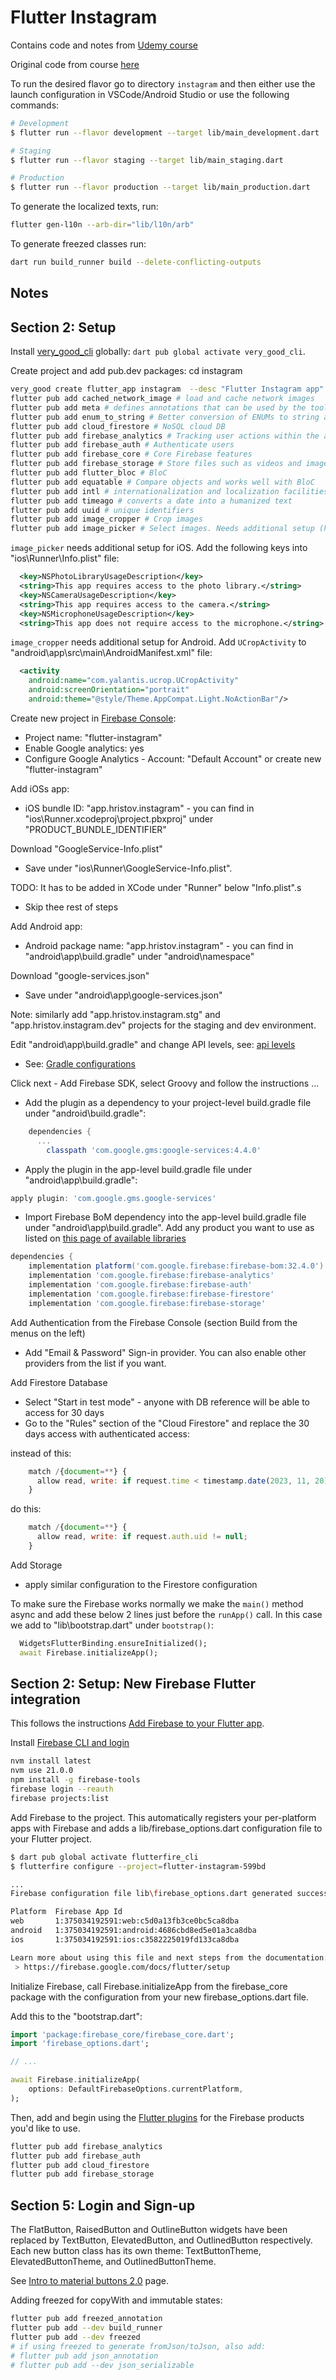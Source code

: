 # Flutter Instagram

Contains code and notes from [Udemy course](https://www.udemy.com/course/draft/3910230/learn/lecture/25442616#overview)

Original code from course [here](https://github.com/MarcusNg/flutter_instagram)

To run the desired flavor go to directory `instagram` and then either use the launch configuration in VSCode/Android Studio or use the following commands:

```sh
# Development
$ flutter run --flavor development --target lib/main_development.dart

# Staging
$ flutter run --flavor staging --target lib/main_staging.dart

# Production
$ flutter run --flavor production --target lib/main_production.dart
```

To generate the localized texts, run:

```sh
flutter gen-l10n --arb-dir="lib/l10n/arb" 
```

To generate freezed classes run:

```sh
dart run build_runner build --delete-conflicting-outputs
```

## Notes

## Section 2: Setup

Install [very_good_cli](https://pub.dev/packages/very_good_cli) globally: ```dart pub global activate very_good_cli```.

Create project and add pub.dev packages:
cd instagram

```sh
very_good create flutter_app instagram  --desc "Flutter Instagram app" --org "app.hristov"
flutter pub add cached_network_image # load and cache network images
flutter pub add meta # defines annotations that can be used by the tools that are shipped with the Dart SDK
flutter pub add enum_to_string # Better conversion of ENUMs to string and back
flutter pub add cloud_firestore # NoSQL cloud DB
flutter pub add firebase_analytics # Tracking user actions within the app
flutter pub add firebase_auth # Authenticate users
flutter pub add firebase_core # Core Firebase features
flutter pub add firebase_storage # Store files such as videos and images
flutter pub add flutter_bloc # BloC
flutter pub add equatable # Compare objects and works well with BloC
flutter pub add intl # internationalization and localization facilities
flutter pub add timeago # converts a date into a humanized text
flutter pub add uuid # unique identifiers
flutter pub add image_cropper # Crop images
flutter pub add image_picker # Select images. Needs additional setup (https://pub.dev/packages/image_picker)
```

`image_picker` needs additional setup for iOS. Add the following keys into "ios\Runner\Info.plist" file:

```xml
  <key>NSPhotoLibraryUsageDescription</key>
  <string>This app requires access to the photo library.</string>
  <key>NSCameraUsageDescription</key>
  <string>This app requires access to the camera.</string>
  <key>NSMicrophoneUsageDescription</key>
  <string>This app does not require access to the microphone.</string>
```

`image_cropper` needs additional setup for Android. Add `UCropActivity` to "android\app\src\main\AndroidManifest.xml" file:

```xml
  <activity
    android:name="com.yalantis.ucrop.UCropActivity"
    android:screenOrientation="portrait"
    android:theme="@style/Theme.AppCompat.Light.NoActionBar"/>
```

Create new project in [Firebase Console](https://console.firebase.google.com/):

- Project name: "flutter-instagram"
- Enable Google analytics: yes
- Configure Google Analytics - Account: "Default Account" or create new "flutter-instagram"

Add iOSs app:

- iOS bundle ID: "app.hristov.instagram" - you can find in "ios\Runner.xcodeproj\project.pbxproj" under "PRODUCT_BUNDLE_IDENTIFIER"

Download "GoogleService-Info.plist"

- Save under "ios\Runner\GoogleService-Info.plist".

TODO: It has to be added in XCode under "Runner" below "Info.plist".s

- Skip thee rest of steps

Add Android app:

- Android package name: "app.hristov.instagram" - you can find in "android\app\build.gradle" under "android\namespace"

Download "google-services.json"

- Save under "android\app\google-services.json"

Note: similarly add "app.hristov.instagram.stg" and "app.hristov.instagram.dev" projects for the staging and dev environment.

Edit "android\app\build.gradle" and change API levels, see: [api levels](https://apilevels.com/)

- See: [Gradle configurations](https://docs.flutter.dev/deployment/android#reviewing-the-gradle-build-configuration)

Click next - Add Firebase SDK, select Groovy and follow the instructions ...

- Add the plugin as a dependency to your project-level build.gradle file under "android\build.gradle":

```gradle
    dependencies {
      ...
        classpath 'com.google.gms:google-services:4.4.0'
```

- Apply the plugin in the app-level build.gradle file under "android\app\build.gradle":

```gradle
apply plugin: 'com.google.gms.google-services'
```

- Import Firebase BoM dependency into the app-level build.gradle file under "android\app\build.gradle". Add any product you want to use as listed on [this page of available libraries](https://firebase.google.com/docs/android/setup#available-libraries)

```gradle
dependencies {
    implementation platform('com.google.firebase:firebase-bom:32.4.0')
    implementation 'com.google.firebase:firebase-analytics'
    implementation 'com.google.firebase:firebase-auth'
    implementation 'com.google.firebase:firebase-firestore'
    implementation 'com.google.firebase:firebase-storage'
```

Add Authentication from the Firebase Console (section Build from the menus on the left)

- Add "Email & Password" Sign-in provider. You can also enable other providers from the list if you want.

Add Firestore Database

- Select "Start in test mode" - anyone with DB reference will be able to access for 30 days
- Go to the "Rules" section of the "Cloud Firestore" and replace the 30 days access with authenticated access:

instead of this:

```js
    match /{document=**} {
      allow read, write: if request.time < timestamp.date(2023, 11, 20);
    }
```

do this:

```js
    match /{document=**} {
      allow read, write: if request.auth.uid != null;
    }
```

Add Storage

- apply similar configuration to the Firestore configuration

To make sure the Firebase works normally we make the `main()` method async and add these below 2 lines just before the `runApp()` call. In this case we add to "lib\bootstrap.dart" under `bootstrap()`:

```dart
  WidgetsFlutterBinding.ensureInitialized();
  await Firebase.initializeApp();
```

## Section 2: Setup: New Firebase Flutter integration

This follows the instructions [Add Firebase to your Flutter app](https://console.firebase.google.com/u/0/project/flutter-instagram-599bd/overview).

Install [Firebase CLI and login](https://firebase.google.com/docs/cli?hl=en&authuser=0&_gl=1*18clbvm*_ga*MTE4Mjk2Nzk5Ni4xNjk3OTIxNDU2*_ga_CW55HF8NVT*MTY5NzkzMjA3Mi4zLjEuMTY5NzkzMzc1NC41My4wLjA.#install_the_firebase_cli)

```sh
nvm install latest
nvm use 21.0.0
npm install -g firebase-tools
firebase login --reauth
firebase projects:list
```

Add Firebase to the project.
This automatically registers your per-platform apps with Firebase and adds a lib/firebase_options.dart configuration file to your Flutter project.

```sh
$ dart pub global activate flutterfire_cli
$ flutterfire configure --project=flutter-instagram-599bd

...
Firebase configuration file lib\firebase_options.dart generated successfully with the following Firebase apps:

Platform  Firebase App Id
web       1:375034192591:web:c5d0a13fb3ce0bc5ca8dba
android   1:375034192591:android:4686cbd8ed5e01a3ca8dba
ios       1:375034192591:ios:c3582225019fd133ca8dba

Learn more about using this file and next steps from the documentation:
 > https://firebase.google.com/docs/flutter/setup
```

Initialize Firebase, call Firebase.initializeApp from the firebase_core package with the configuration from your new firebase_options.dart file.

Add this to the "bootstrap.dart":

```dart
import 'package:firebase_core/firebase_core.dart';
import 'firebase_options.dart';

// ...

await Firebase.initializeApp(
    options: DefaultFirebaseOptions.currentPlatform,
);
```

Then, add and begin using the [Flutter plugins](https://firebase.google.com/docs/flutter/setup?hl=en&authuser=0&_gl=1*1rz2zju*_ga*MTE4Mjk2Nzk5Ni4xNjk3OTIxNDU2*_ga_CW55HF8NVT*MTY5NzkzMjA3Mi4zLjEuMTY5NzkzNTk2Ni42MC4wLjA.&platform=ios#available-plugins)
for the Firebase products you'd like to use.

```sh
flutter pub add firebase_analytics
flutter pub add firebase_auth
flutter pub add cloud_firestore
flutter pub add firebase_storage
```

## Section 5: Login and Sign-up

The FlatButton, RaisedButton and OutlineButton widgets have been replaced by TextButton, ElevatedButton, and OutlinedButton respectively.
Each new button class has its own theme: TextButtonTheme, ElevatedButtonTheme, and OutlinedButtonTheme.

See [Intro to material buttons 2.0](https://www.youtube.com/watch?v=Rs4EUi3WJbI) page.

Adding freezed for copyWith and immutable states:

```bash
flutter pub add freezed_annotation
flutter pub add --dev build_runner
flutter pub add --dev freezed
# if using freezed to generate fromJson/toJson, also add:
# flutter pub add json_annotation
# flutter pub add --dev json_serializable
```
